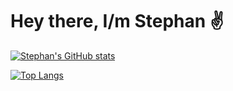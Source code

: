 # Hey there, I/m Stephan ✌️ #
[![Stephan's GitHub stats](https://github-readme-stats.vercel.app/api?username=stfn-ko&count_private=true&show_icons=true&theme=radical)](https://github.com/stfn-ko)

[![Top Langs](https://github-readme-stats.vercel.app/api/top-langs/?username=stfn-ko&layout=compact)](https://github.com/stfn-ko)
